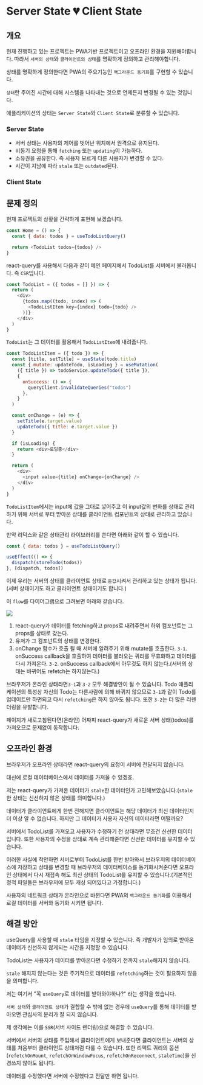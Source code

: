 # Server State 💔 Client State

## 개요

현재 진행하고 있는 프로젝트는 PWA기반 프로젝트이고 오프라인 환경을 지원해야합니다. 따라서 `서버의 상태`와 `클라이언트의 상태`를 명확하게 정의하고 관리해야합니다.

상태를 명확하게 정의한다면 PWA의 주요기능인 `백그라운드 동기화`를 구현할 수 있습니다.

`상태`란 주어진 시간에 대해 시스템을 나타내는 것으로 언제든지 변경될 수 있는 것입니다.

애플리케이션의 상태는 `Server State`와 `Client State`로 분류할 수 있습니다.

### Server State

- 서버 상태는 사용자의 제어를 벗어난 위치에서 원격으로 유지된다.
- 비동기 요청을 통해 `fetching` 또는 `updating`이 가능하다.
- 소유권을 공유한다. 즉 사용자 모르게 다른 사용자가 변경할 수 있다.
- 시간이 지남에 따라 `stale` 또는 `outdated`된다.

### Client State

## 문제 정의

현재 프로젝트의 상황을 간략하게 표현해 보겠습니다.

```js
const Home = () => {
  const { data: todos } = useTodoListQuery()

  return <TodoList todos={todos} />
}
```

react-query를 사용해서 다음과 같이 메인 페이지에서 TodoList를 서버에서 불러옵니다. 즉 `CSR`입니다.

```js
const TodoList = ({ todos = [] }) => {
  return (
    <div>
      {todos.map((todo, index) => (
        <TodoListItem key={index} todo={todo} />
      ))}
    </div>
  )
}
```

`TodoList`는 그 데이터를 활용해서 `TodoListItem`에 내려줍니다.

```js
const TodoListItem = ({ todo }) => {
  const [title, setTitle] = useState(todo.title)
  const { mutate: updateTodo, isLoading } = useMutation(
    ({ title }) => todoService.updateTodo({ title }),
    {
      onSuccess: () => {
        queryClient.invalidateQueries("todos")
      },
    }
  )

  const onChange = (e) => {
    setTitle(e.target.value)
    updateTodo({ title: e.target.value })
  }

  if (isLoading) {
    return <div>로딩중</div>
  }

  return (
    <div>
      <input value={title} onChange={onChange} />
    </div>
  )
}
```

`TodoListItem`에서는 input에 값을 그대로 넣어주고 이 input값의 변화를 상태로 관리하기 위해 서버로 부터 받아온 상태를 클라이언트 컴포넌트의 상태로 관리하고 있습니다.

만약 리덕스와 같은 상태관리 라이브러리를 쓴다면 아래와 같이 할 수 있습니다.

```js
const { data: todos } = useTodoListQuery()

useEffect(() => {
  dispatch(storeTodo(todos))
}, [dispatch, todos])
```

이제 우리는 서버의 상태를 클라이언트 상태로 `둔갑`시켜서 관리하고 있는 상태가 됩니다.(서버 상태이기도 하고 클라이언트 상태이기도 합니다.)

이 `flow`를 다이어그램으로 그려보면 아래와 같습니다.

![](https://velog.velcdn.com/images/hyunjine/post/fe30c0f0-71ff-46c7-972f-6ae101fee0a5/image.png)

1. react-query가 데이터를 fetching하고 props로 내려주면서 하위 컴포넌트는 그 props를 상태로 갖는다.
2. 유저가 그 컴포넌트의 상태를 변경한다.
3. onChange 함수가 호출 될 때 서버에 알려주기 위해 mutate를 호출한다.
   `3-1`. onSuccess callback을 호출하여 데이터를 불러오는 쿼리를 무효화하고 데이터를 다시 가져온다.
   `3-2`. onSuccess callback에서 아무것도 하지 않는다.(서버의 상태는 바뀌어도 refetch는 하지않는다.)

브라우저가 온라인 상태라면`3-1`과 `3-2` 모두 해결방안이 될 수 있습니다.
Todo 애플리케이션의 특성상 자신의 Todo는 다른사람에 의해 바뀌지 않으므로 `3-1`과 같이 Todo를 업데이트만 하면되고 다시 `refetching`은 하지 않아도 됩니다. 또한 `3-2`는 더 많은 리렌더링을 유발합니다.

페이지가 새로고침된다면(온라인) 어짜피 react-query가 새로운 서버 상태(todos)를 가져오므로 문제없이 동작합니다.

## 오프라인 환경

브라우저가 오프라인 상태라면 react-query의 요청이 서버에 전달되지 않습니다.

대신에 로컬 데이터베이스에서 데이터를 가져올 수 있겠죠.

저는 react-query가 가져온 데이터가 `stale`한 데이터인가 고민해보았습니다.(`stale`한 상태는 신선하지 않은 상태를 의미합니다.)

데이터가 클라이언트에게 한번 전해지면 클라이언트는 해당 데이터가 최신 데이터인지 더 이상 알 수 없습니다. 하지만 그 데이터가 사용자 자신의 데이터라면 어떨까요?

서버에서 TodoList를 가져오고 사용자가 수정하기 전 상태라면 무조건 신선한 데이터입니다. 또한 사용자의 수정을 상태로 계속 관리해준다면 신선한 데이터를 유지할 수 있습니다.

이러한 사실에 착안하면 서버로부터 TodoList를 한번 받아와서 브라우저의 데이터베이스에 저장하고 상태를 변경할 때 브라우저의 데이터베이스를 동기화시켜준다면 오프라인 상태에서 다시 재접속 해도 최신 상태의 TodoList를 유지할 수 있습니다.(기본적인 정적 파일들은 브라우저에 모두 캐싱 되어있다고 가정합니다.)

사용자의 네트워크 상태가 온라인으로 바뀐다면 PWA의 `백그라운드 동기화`를 이용해서 로컬 데이터를 서버와 동기화 시키면 됩니다.

## 해결 방안

useQuery를 사용할 때 `stale` 타임을 지정할 수 있습니다. 즉 개발자가 임의로 받아온 데이터가 신선하지 않게되는 시간을 지정할 수 있습니다.

TodoList는 사용자가 데이터를 받아온다면 수정하기 전까지 `stale`해지지 않습니다.

`stale` 해지지 않는다는 것은 주기적으로 데이터를 `refetching`하는 것이 필요하지 않음을 의미합니다.

저는 여기서 "꼭 `useQuery`로 데이터를 받아와야하나?" 라는 생각을 했습니다.

`서버 상태`와 `클라이언트 상태`가 결합할 수 밖에 없는 경우에 `useQuery`를 통해 데이터를 받아오면 관심사의 분리가 잘 되지 않습니다.

제 생각에는 이를 `SSR`(서버 사이드 렌더링)으로 해결할 수 있습니다.

서버에서 서버의 상태를 주입해서 클라이언트에게 보내준다면 클라이언트는 서버의 상태를 처음부터 클라이언트 상태처럼 다룰 수 있습니다. 또한 리액트 쿼리의 옵션(`refetchOnMount`, `refetchOnWindowFocus`, `refetchOnReconnect`, `staleTime`)을 신경쓰지 않아도 됩니다.

데이터를 수정했다면 서버에 수정했다고 전달만 하면 됩니다.
